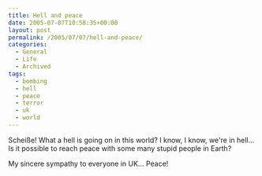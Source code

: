 ```yaml
---
title: Hell and peace
date: 2005-07-07T10:58:35+00:00
layout: post
permalink: /2005/07/07/hell-and-peace/
categories:
  - General
  - Life
  - Archived
tags:
  - bombing
  - hell
  - peace
  - terror
  - uk
  - world
---
```

Scheiße! What a hell is going on in this world? I know, I know, we're in
hell... Is it possible to reach peace with some many stupid people in
Earth?

My sincere sympathy to everyone in UK... Peace!
